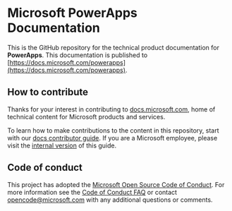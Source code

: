 # Microsoft PowerApps Documentation

This is the GitHub repository for the technical product documentation for **PowerApps**. This documentation is published to  [https://docs.microsoft.com/powerapps](https://docs.microsoft.com/powerapps).

## How to contribute

Thanks for your interest in contributing to [docs.microsoft.com](https://docs.microsoft.com/), home of technical content for Microsoft products and services.

To learn how to make contributions to the content in this repository, start with our [docs contributor guide](https://docs.microsoft.com/contribute). If you are a Microsoft employee, please visit the [internal version](https://aka.ms/docsguidescontribute) of this guide.

## Code of conduct

This project has adopted the [Microsoft Open Source Code of Conduct](https://opensource.microsoft.com/codeofconduct/). For more information see the [Code of Conduct FAQ](https://opensource.microsoft.com/codeofconduct/faq/) or contact [opencode@microsoft.com](mailto:opencode@microsoft.com) with any additional questions or comments.
